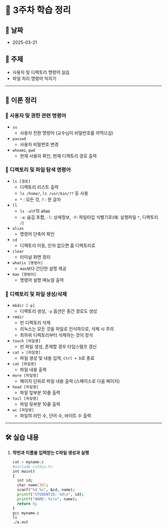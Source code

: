 # 📝 3주차 학습 정리

## 📅 날짜
- 2025-03-21

## 📌 주제
- 사용자 및 디렉토리 명령어 실습
- 파일 처리 명령어 익히기

---

## 📖 이론 정리

### 🔹 사용자 및 권한 관련 명령어
- `su`
  - 사용자 전환 명령어 (교수님이 비밀번호를 까먹으심)
- `passwd`
  - 사용자 비밀번호 변경
- `whoami`, `pwd`
  - 현재 사용자 확인, 현재 디렉토리 경로 출력

### 🔹 디렉토리 및 파일 탐색 명령어
- `ls [경로]`
  - 디렉토리 리스트 출력
  - `ls /home/`, `ls /usr/bin/??` 등 사용
  - `*` : 모든 것, `?` : 한 글자
- `ll`
  - `ls -alF`의 alias
  - `-a`: 숨김 포함, `-l`: 상세정보, `-F`: 파일타입 식별기호(예: 실행파일 `*`, 디렉토리 `/`)
- `alias`
  - 명령어 단축어 확인
- `cd`
  - 디렉토리 이동, 인자 없으면 홈 디렉토리로
- `clear`
  - 터미널 화면 정리
- `whatis [명령어]`
  - `man`보다 간단한 설명 제공
- `man [명령어]`
  - 명령어 설명 매뉴얼 출력

### 🔹 디렉토리 및 파일 생성/삭제
- `mkdir [-p]`
  - 디렉토리 생성, `-p` 옵션은 중간 경로도 생성
- `rmdir`
  - 빈 디렉토리 삭제
  - 리눅스는 모든 것을 파일로 인식하므로, 삭제 시 주의
  - 최하위 디렉토리부터 삭제하는 것이 정석
- `touch [파일명]`
  - 빈 파일 생성, 존재할 경우 타임스탬프 갱신
- `cat > [파일명]`
  - 파일 생성 및 내용 입력, `Ctrl + D`로 종료
- `cat [파일명]`
  - 파일 내용 출력
- `more [파일명]`
  - 페이지 단위로 파일 내용 출력 (스페이스로 다음 페이지)
- `head [파일명]`
  - 파일 앞부분 10줄 출력
- `tail [파일명]`
  - 파일 뒷부분 10줄 출력
- `wc [파일명]`
  - 파일의 라인 수, 단어 수, 바이트 수 출력

---

## 🛠️ 실습 내용

1. **학번과 이름을 입력받는 C파일 생성과 실행**
   ```bash
   cat > myname.c
   #include <stdio.h>
   int main()
   {
     int id;
     char name[30];
     scanf("%d %s", &id, name);
     printf("STUDENTID: %d\n", id);
     printf("NAME: %s\n", name);
     return 0;
   }
   gcc myname.c
   ls
   ./a.out
   ```
